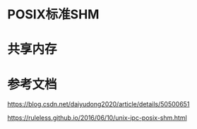 POSIX标准SHM
===

# 共享内存

# 参考文档

https://blog.csdn.net/daiyudong2020/article/details/50500651

https://ruleless.github.io/2016/06/10/unix-ipc-posix-shm.html